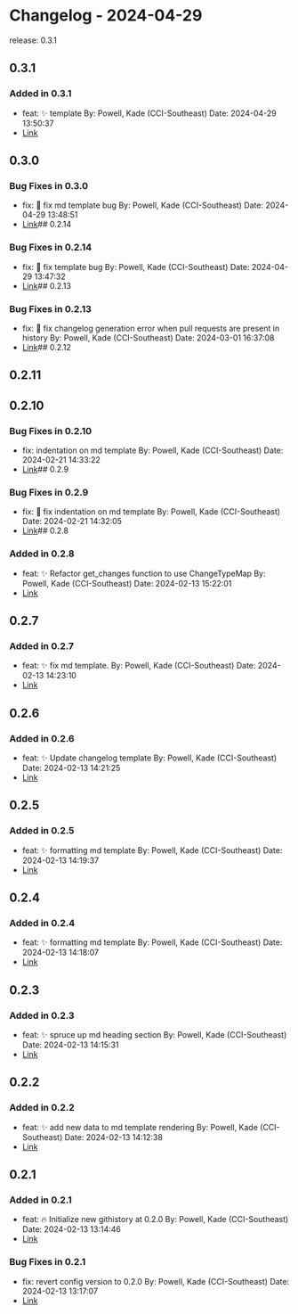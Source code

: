 # Changelog - 2024-04-29

release: 0.3.1

## 0.3.1
### Added in 0.3.1
- feat: ✨ template By: Powell, Kade (CCI-Southeast) Date: 2024-04-29 13:50:37
- [Link](https://github.com/Kade-Powell/GitScribe/commit/2dccc7333d3d3a8b0d1ae3906fcf5ec5b0cea93e)
## 0.3.0

### Bug Fixes in 0.3.0
- fix: 🐛 fix md template bug By: Powell, Kade (CCI-Southeast) Date: 2024-04-29 13:48:51
- [Link](https://github.com/Kade-Powell/GitScribe/commit/a0bca81272ef5e51ae32c8f4849d765930aca2b0)## 0.2.14

### Bug Fixes in 0.2.14
- fix: 🐛 fix template bug By: Powell, Kade (CCI-Southeast) Date: 2024-04-29 13:47:32
- [Link](https://github.com/Kade-Powell/GitScribe/commit/8043f516af6bd59b56578787e216ee368a999ebb)## 0.2.13

### Bug Fixes in 0.2.13
- fix: 🐛 fix changelog generation error when pull requests are present in history By: Powell, Kade (CCI-Southeast) Date: 2024-03-01 16:37:08
- [Link](https://github.com/Kade-Powell/GitScribe/commit/f91c14a44c7e6574a51f7b1bc99cb56c7a6ec41d)## 0.2.12

## 0.2.11

## 0.2.10

### Bug Fixes in 0.2.10
- fix: indentation on md template By: Powell, Kade (CCI-Southeast) Date: 2024-02-21 14:33:22
- [Link](https://github.com/Kade-Powell/GitScribe/commit/356fb39b39fd0470a615eb1d3b4f6baeab04a825)## 0.2.9

### Bug Fixes in 0.2.9
- fix: 🐛 fix indentation on md template By: Powell, Kade (CCI-Southeast) Date: 2024-02-21 14:32:05
- [Link](https://github.com/Kade-Powell/GitScribe/commit/1903eb73095d39c70b3ab2bb3e51bdae5f3d9fcf)## 0.2.8
### Added in 0.2.8
- feat: ✨ Refactor get_changes function to use ChangeTypeMap By: Powell, Kade (CCI-Southeast) Date: 2024-02-13 15:22:01
- [Link](https://github.com/Kade-Powell/GitScribe/commit/5ede20ad5dd2b30869ee66e9a5caeb1f48a62e96)
## 0.2.7
### Added in 0.2.7
- feat: ✨ fix md template. By: Powell, Kade (CCI-Southeast) Date: 2024-02-13 14:23:10
- [Link](https://github.com/Kade-Powell/GitScribe/commit/2a0b71b4b45bb7b668a07dc1eb5d14ea554ab019)
## 0.2.6
### Added in 0.2.6
- feat: ✨ Update changelog template By: Powell, Kade (CCI-Southeast) Date: 2024-02-13 14:21:25
- [Link](https://github.com/Kade-Powell/GitScribe/commit/6e2ed2755d04e080c0d06fc802b56fb59c1ca29f)
## 0.2.5
### Added in 0.2.5
- feat: ✨ formatting md template By: Powell, Kade (CCI-Southeast) Date: 2024-02-13 14:19:37
- [Link](https://github.com/Kade-Powell/GitScribe/commit/4a2f09f341d56947b391b643811b00469c00ee91)
## 0.2.4
### Added in 0.2.4
- feat: ✨ formatting md template By: Powell, Kade (CCI-Southeast) Date: 2024-02-13 14:18:07
- [Link](https://github.com/Kade-Powell/GitScribe/commit/b3ce6297c21319a871e90a72b4827b3a3add69c7)
## 0.2.3
### Added in 0.2.3
- feat: ✨ spruce up md heading section By: Powell, Kade (CCI-Southeast) Date: 2024-02-13 14:15:31
- [Link](https://github.com/Kade-Powell/GitScribe/commit/d017270f1745c5c72f6563caf361b892f6a4a332)
## 0.2.2
### Added in 0.2.2
- feat: ✨ add new data to md template rendering By: Powell, Kade (CCI-Southeast) Date: 2024-02-13 14:12:38
- [Link](https://github.com/Kade-Powell/GitScribe/commit/454cf4b3f9fa09f1e6c10ba23221eb90182af9d0)
## 0.2.1
### Added in 0.2.1
- feat: 🔥 Initialize new githistory at 0.2.0 By: Powell, Kade (CCI-Southeast) Date: 2024-02-13 13:14:46
- [Link](https://github.com/Kade-Powell/GitScribe/commit/5b0b5bdc0f5a722c5347557712ab3e2e9558c74f)
### Bug Fixes in 0.2.1
- fix: revert config version to 0.2.0 By: Powell, Kade (CCI-Southeast) Date: 2024-02-13 13:17:07
- [Link](https://github.com/Kade-Powell/GitScribe/commit/856659c5c3a182b01b0668a9426455823483c8e6)